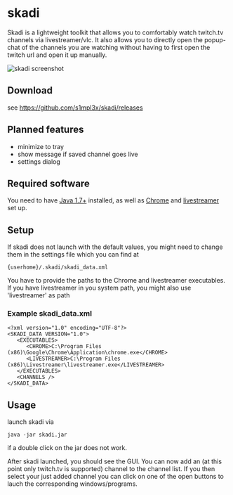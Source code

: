 skadi
=====
Skadi is a lightweight toolkit that allows you to comfortably watch twitch.tv channels via livestreamer/vlc. It also allows you to directly open the popup-chat of the channels you are watching without having to first open the twitch url and open it up manually.

![skadi screenshot](https://i.imgur.com/ZFhXWOQ.png "Skadi screenshot")

## Download

see https://github.com/s1mpl3x/skadi/releases

## Planned features

* minimize to tray
* show message if saved channel goes live
* settings dialog

## Required software
You need to have [Java 1.7+](https://www.java.com/de/download/) installed, as well as [Chrome](https://www.google.com/chrome/) and [livestreamer](https://github.com/chrippa/livestreamer/releases)  set up.

## Setup
If skadi does not launch with the default values, you might need to change them in the settings file which you can find at
```
{userhome}/.skadi/skadi_data.xml
```
You have to provide the paths to the Chrome and livestreamer executables. If you have livestreamer in you system path, you might also use 'livestreamer' as path

### Example skadi_data.xml
```
<?xml version="1.0" encoding="UTF-8"?>
<SKADI_DATA VERSION="1.0">
   <EXECUTABLES>
      <CHROME>C:\Program Files (x86)\Google\Chrome\Application\chrome.exe</CHROME>
      <LIVESTREAMER>C:\Program Files (x86)\Livestreamer\livestreamer.exe</LIVESTREAMER>
   </EXECUTABLES>
   <CHANNELS />
</SKADI_DATA>
```
## Usage

launch skadi via 

```
java -jar skadi.jar
```
if a double click on the jar does not work.

After skadi launched, you should see the GUI. You can now add an (at this point only twitch.tv is supported) channel to the channel list. If you then select your just added channel you can click on one of the open buttons to lauch the corresponding windows/programs. 
